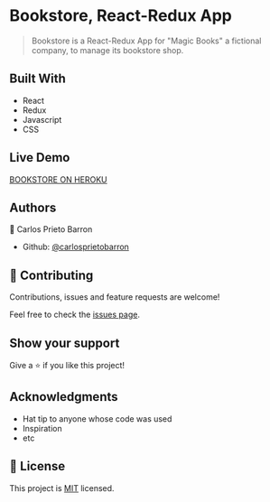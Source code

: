 # Bookstore, React-Redux App

>Bookstore is a React-Redux App for "Magic Books" a fictional company, to manage its bookstore shop.



## Built With

- React
- Redux
- Javascript
- CSS

## Live Demo

[BOOKSTORE ON HEROKU](https://bookstore-paul-carlos.herokuapp.com/)

## Authors

👤 Carlos Prieto Barron

- Github: [@carlosprietobarron](https://github.com/carlosprietobarron)

## 🤝 Contributing

Contributions, issues and feature requests are welcome!

Feel free to check the [issues page](issues/).

## Show your support

Give a ⭐️ if you like this project!

## Acknowledgments

- Hat tip to anyone whose code was used
- Inspiration
- etc

## 📝 License

This project is [MIT](lic.url) licensed.

